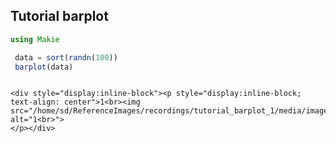 ## Tutorial barplot

```julia
using Makie

 data = sort(randn(100))
 barplot(data)


```
```@raw html

<div style="display:inline-block"><p style="display:inline-block; text-align: center">1<br><img src="/home/sd/ReferenceImages/recordings/tutorial_barplot_1/media/image.jpg" alt="1<br>">
</p></div>
```
